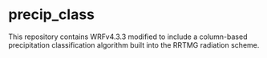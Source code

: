 # precip_class
This repository contains WRFv4.3.3 modified to include a column-based precipitation classification algorithm built into the RRTMG radiation scheme.
